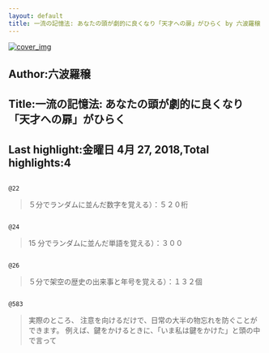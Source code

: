 ```yaml
---
layout: default
title: 一流の記憶法: あなたの頭が劇的に良くなり「天才への扉」がひらく by 六波羅穣
---
```


[![cover_img](http://images-jp.amazon.com/images/P/B01NASR4WE.09.MZZZZZZZ.jpg)](https://www.amazon.co.jp/dp/B01NASR4WE)  
## Author:六波羅穣  
## Title:一流の記憶法: あなたの頭が劇的に良くなり「天才への扉」がひらく  
## Last highlight:金曜日 4月 27, 2018,Total highlights:4  
```
  
@22  
```
> ５分でランダムに並んだ数字を覚える）：５２０桁  
```
  
@24  
```
> 15 分でランダムに並んだ単語を覚える）：３００  
```
  
@26  
```
> ５分で架空の歴史の出来事と年号を覚える）：１３２個  
```
  
@583  
```
> 実際のところ、 注意を向けるだけで、日常の大半の物忘れを防ぐことができます。 例えば、鍵をかけるときに、「いま私は鍵をかけた」と頭の中で言って  
```